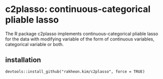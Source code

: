 # c2plasso: continuous-categorical pliable lasso
The R package c2plasso implements continuous-categorical pliable lasso for the data with modifying variable of the form of continuous variables, categorical variable or both.

## installation

```
devtools::install_github("rakheon.kim/c2plasso", force = TRUE)
```
